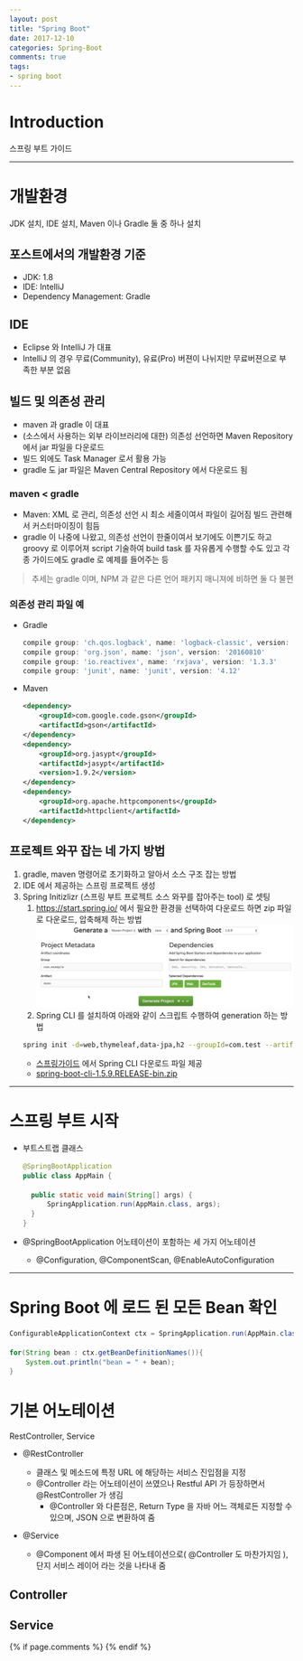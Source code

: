 ```yaml
---
layout: post
title: "Spring Boot"
date: 2017-12-10
categories: Spring-Boot
comments: true
tags:
- spring boot
---
```


# Introduction
스프링 부트 가이드

<!-- more -->

---

# 개발환경
JDK 설치, IDE 설치, Maven 이나 Gradle 둘 중 하나 설치

## 포스트에서의 개발환경 기준 
  - JDK: 1.8
  - IDE: IntelliJ
  - Dependency Management: Gradle

## IDE
- Eclipse 와 IntelliJ 가 대표
- IntelliJ 의 경우 무료(Community), 유료(Pro) 버젼이 나뉘지만 무료버젼으로 부족한 부분 없음

## 빌드 및 의존성 관리
- maven 과 gradle 이 대표
- (소스에서 사용하는 외부 라이브러리에 대한) 의존성 선언하면 Maven Repository 에서 jar 파일을 다운로드
- 빌드 외에도 Task Manager 로서 활용 가능
- gradle 도 jar 파일은 Maven Central Repository 에서 다운로드 됨

### maven < gradle
  - Maven: XML 로 관리, 의존성 선언 시 최소 세줄이여서 파일이 길어짐
           빌드 관련해서 커스터마이징이 힘듬
  - gradle 이 나중에 나왔고,
    의존성 선언이 한줄이여서 보기에도 이쁜기도 하고
    groovy 로 이루어져 script 기술하여 build task 를 자유롭게 수행할 수도 있고
    각종 가이드에도 gradle 로 예제를 들어주는 등
  > 추세는 gradle 이며, NPM 과 같은 다른 언어 패키지 매니져에 비하면 둘 다 불편

### 의존성 관리 파일 예
  - Gradle
    ```groovy
    compile group: 'ch.qos.logback', name: 'logback-classic', version: '1.1.8'
    compile group: 'org.json', name: 'json', version: '20160810'
    compile group: 'io.reactivex', name: 'rxjava', version: '1.3.3'
    compile group: 'junit', name: 'junit', version: '4.12'
    ```

  - Maven

    ```xml
    <dependency>
        <groupId>com.google.code.gson</groupId>
        <artifactId>gson</artifactId>
    </dependency>
    <dependency>
        <groupId>org.jasypt</groupId>
        <artifactId>jasypt</artifactId>
        <version>1.9.2</version>
    </dependency>
    <dependency>
        <groupId>org.apache.httpcomponents</groupId>
        <artifactId>httpclient</artifactId>
    </dependency>
    ```

## 프로젝트 와꾸 잡는 네 가지 방법
1. gradle, maven 명령어로 초기화하고 알아서 소스 구조 잡는 방법
1. IDE 에서 제공하는 스프링 프로젝트 생성
1. Spring Initizlizr (스프링 부트 프로젝트 소스 와꾸를 잡아주는 tool) 로 셋팅
   1. https://start.spring.io/ 에서 필요한 환경을 선택하여 다운로드 하면 zip 파일로 다운로드, 압축해제 하는 방법
      ![](/assets/images/blog/spring/springInitializr.jpg)
   1. Spring CLI 를 설치하여 아래와 같이 스크립트 수행하여 generation 하는 방법
   ```bash
   spring init -d=web,thymeleaf,data-jpa,h2 --groupId=com.test --artifactId=st-spring --name="AppMain" --package-name=com.test --description="Spring Boot Study" --build gradle st-spring
   ```
   - [스프링가이드](https://docs.spring.io/spring-boot/docs/current/reference/html/getting-started-installing-spring-boot.html) 에서 Spring CLI 다운로드 파일 제공
   - [spring-boot-cli-1.5.9.RELEASE-bin.zip](https://repo.spring.io/release/org/springframework/boot/spring-boot-cli/1.5.9.RELEASE/spring-boot-cli-1.5.9.RELEASE-bin.zip)

---

# 스프링 부트 시작
- 부트스트랩 클래스
  ```java
  @SpringBootApplication
  public class AppMain {

  	public static void main(String[] args) {
  		SpringApplication.run(AppMain.class, args);
  	}
  }
  ```

- @SpringBootApplication 어노테이션이 포함하는 세 가지 어노테이션
  - @Configuration, @ComponentScan, @EnableAutoConfiguration

---

# Spring Boot 에 로드 된 모든 Bean 확인
  ```java
  ConfigurableApplicationContext ctx = SpringApplication.run(AppMain.class, args);

  for(String bean : ctx.getBeanDefinitionNames()){
      System.out.println("bean = " + bean);
  }
  ```

# 기본 어노테이션
RestController, Service
- @RestController
  - 클래스 및 메소드에 특정 URL 에 해당하는 서비스 진입점을 지정
  - @Controller 라는 어노테이션이 쓰였으나 Restful API 가 등장하면서 @RestController 가 생김
    - @Controller 와 다른점은, Return Type 을 자바 어느 객체로든 지정할 수 있으며, JSON 으로 변환하여 줌

- @Service
  - @Component 에서 파생 된 어노테이션으로( @Controller 도 마찬가지임 ), 단지 서비스 레이어 라는 것을 나타내 줌 

## Controller

## Service


{% if page.comments %}
{% endif %}
